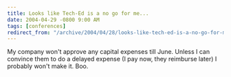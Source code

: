```yaml
---
title: Looks like Tech-Ed is a no go for me...
date: 2004-04-29 -0800 9:00 AM
tags: [conferences]
redirect_from: "/archive/2004/04/28/looks-like-tech-ed-is-a-no-go-for-me.aspx/"
---
```


My company won't approve any capital expenses till June. Unless I can
convince them to do a delayed expense (I pay now, they reimburse later)
I probably won't make it. Boo.

